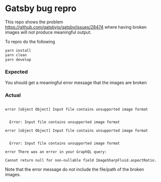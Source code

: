 # Gatsby bug repro

This repo shows the problem https://github.com/gatsbyjs/gatsby/issues/28474 where
having broken images will not produce meaningful output.

To repro do the following

```bash
yarn install
yarn clean
yarn develop
```

### Expected

You should get a meaningful error message that the images are broken

### Actual

```

error [object Object] Input file contains unsupported image format


  Error: Input file contains unsupported image format

error [object Object] Input file contains unsupported image format


  Error: Input file contains unsupported image format

error There was an error in your GraphQL query:

Cannot return null for non-nullable field ImageSharpFluid.aspectRatio.
```

Note that the error message do not include the file/path of the broken images.
